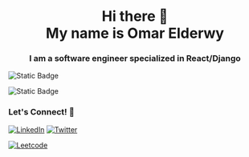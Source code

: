 <h1 align="center">Hi there 👋<br>My name is Omar Elderwy</h1>
<h3 align="center">I am a software engineer specialized in React/Django</h3>
<!--
- 🔭 I’m currently working on ...
- 🌱 I’m currently learning ...
- 👯 I’m looking to collaborate on ...
- 🤔 I’m looking for help with ...
- 💬 Ask me about ...
- 📫 How to reach me: ...
- 😄 Pronouns: ...
- ⚡ Fun fact: ...
-->

![Static Badge](https://img.shields.io/badge/Frontend-React-blue)

![Static Badge](https://img.shields.io/badge/Backend-Django-green)

### Let's Connect! 🤝

[![LinkedIn](https://img.shields.io/badge/LinkedIn-0077B5?style=for-the-badge&logo=linkedin&logoColor=white)](https://linkedin.com/in/omar-derwy)
[![Twitter](https://img.shields.io/badge/Twitter-1DA1F2?style=for-the-badge&logo=twitter&logoColor=white)](https://twitter.com/Omarderwy)
<!-- leetcode -->
[![Leetcode](https://img.shields.io/badge/Leetcode-FFA116?style=for-the-badge&logo=leetcode&logoColor=black)](https://leetcode.com/u/Omarderwy/)